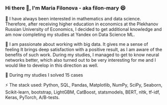 ### Hi there 👋, I'm Maria Filonova - aka filon-mary 😄

👀 I have always been interested in mathematics and data science. Therefore, after receiving higher education in economics at the Plekhanov Russian University of Economics, I decided to get additional knowledge and am now completing my studies at Yandex on Data Science ML.

💞️ I am passionate about working with big data. It gives me a sense of feeling
It brings deep satisfaction with a positive result, as I am aware of the benefits of such work. During my studies, I managed to get to know neural networks better, which also turned out to be very interesting for me and I would like to develop in this direction as well.

🌱 During my studies I solved 15 cases

⚡ The stack used:
Python, SQL, Pandas, Matplotlib, NumPy, SciPy, Seaborn, Scikit-learn, bootstrap, LightGBM, CatBoost, statsmodels, BERT, nltk, tf-idf, Keras, PyTorch, A/B-tests.


<!---
filon-mary/filon-mary is a ✨ special ✨ repository because its `README.md` (this file) appears on your GitHub profile.
You can click the Preview link to take a look at your changes.
--->
